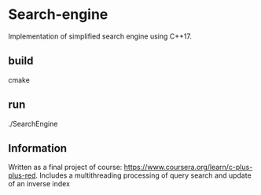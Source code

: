 # Search-engine
Implementation of simplified search engine using C++17.

## build
cmake

## run
./SearchEngine

## Information
Written as a final project of course: https://www.coursera.org/learn/c-plus-plus-red.
Includes a multithreading processing of query search and update of an inverse index 
